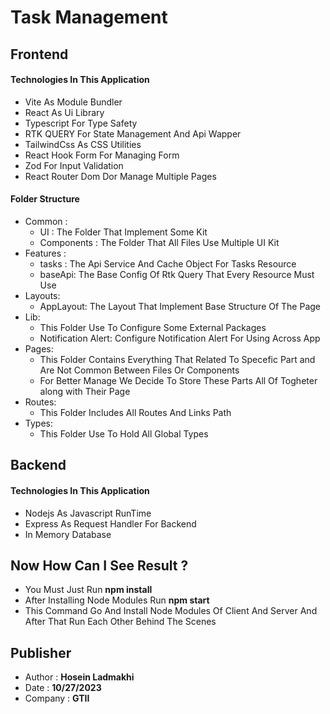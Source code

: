 # Task Management

## Frontend 
#### Technologies In This Application
- Vite As Module Bundler
- React As Ui Library
- Typescript For Type Safety
- RTK QUERY For State Management And Api Wapper
- TailwindCss As CSS Utilities
- React Hook Form For Managing Form
- Zod For Input Validation
- React Router Dom Dor Manage Multiple Pages

#### Folder Structure
- Common : 
   - UI : The Folder That Implement Some Kit
   - Components : The Folder That All Files Use Multiple UI Kit
- Features : 
   - tasks : The Api Service And Cache Object For Tasks Resource
   - baseApi: The Base Config Of Rtk Query That Every Resource Must Use
- Layouts:
   - AppLayout: The Layout That Implement Base Structure Of The Page
- Lib: 
   - This Folder Use To Configure Some External Packages
   - Notification Alert: Configure Notification Alert For Using Across App
- Pages:
   - This Folder Contains Everything That Related To Specefic Part and Are Not Common Between Files Or Components
   - For Better Manage We Decide To Store These Parts All Of Togheter along with Their Page
- Routes:
   - This Folder Includes All Routes And Links Path
- Types:
   - This Folder Use To Hold All Global Types

## Backend
#### Technologies In This Application
- Nodejs As Javascript RunTime
- Express As Request Handler For Backend
- In Memory Database


## Now How Can I See Result ?
- You Must Just Run **npm install**
- After Installing Node Modules Run **npm start**
- This Command Go And Install Node Modules Of Client And Server And After That Run Each Other Behind The Scenes

## Publisher
- Author : **Hosein Ladmakhi**
- Date : **10/27/2023**
- Company : **GTII**